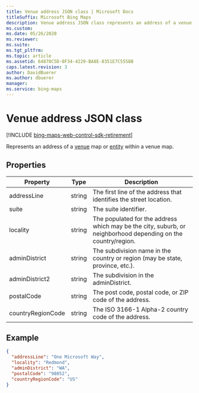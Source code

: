```yaml
---
title: Venue address JSON class | Microsoft Docs
titleSuffix: Microsoft Bing Maps
description: Venue address JSON class represents an address of a venue map or entity within a venue map. Includes Properties and Example.
ms.custom: 
ms.date: 05/26/2020
ms.reviewer: 
ms.suite: 
ms.tgt_pltfrm: 
ms.topic: article
ms.assetid: 64878C5D-0F34-4229-BA8E-8351E7C5558B
caps.latest.revision: 3
author: DavidBuerer
ms.author: dbuerer
manager: 
ms.service: bing-maps
---
```


# Venue address JSON class

[!INCLUDE [bing-maps-web-control-sdk-retirement](../../../includes/bing-maps-web-control-sdk-retirement.md)]

Represents an address of a [venue] map or [entity] within a venue map.

## Properties

| Property          | Type   | Description |
|-------------------|--------|-------------|
| addressLine       | string | The first line of the address that identifies the street location. |
| suite             | string | The suite identifier. |
| locality          | string | The populated for the address which may be the city, suburb, or neighborhood depending on the country/region. |
| adminDistrict     | string | The subdivision name in the country or region (may be state, province, etc.). |
| adminDistrict2    | string | The subdivision in the adminDistrict. |
| postalCode        | string | The post code, postal code, or ZIP code of the address. |
| countryRegionCode | string | The ISO 3166-1 Alpha-2 country code of the address. |

## Example

```json
{
  "addressLine": "One Microsoft Way",
  "locality": "Redmond",
  "adminDistrict": "WA",
  "postalCode": "98052",
  "countryRegionCode": "US"
}
```

[venue]: venue.md
[entity]: entity.md

